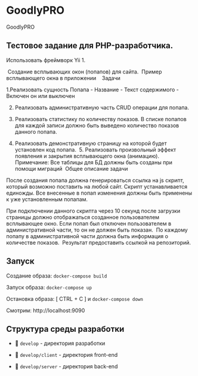 # GoodlyPRO
GoodlyPRO

## Тестовое задание для PHP-разработчика.

Использовать фреймворк Yii 1.

 Создание всплывающих окон (попапов) для сайта.  Пример всплывающего окна в приложении    Задачи

1.Реализовать сущность Попапа 
	- Название
	- Текст содержимого
	- Включен он или выключен

2. Реализовать административную часть CRUD операции для попапа.  

3. Реализовать статистику по количеству показов. В списке попапов для каждой записи должно быть выведено количество показов данного попапа.

4. Реализовать демонстративную страницу на которой будет установлен код попапа.  5. Реализовать произвольный эффект появления и закрытия всплывающего окна (анимацию).  Примечание: Все таблицы для БД должны быть созданы при помощи миграций  Общее описание задачи  

После создания попапа должна генерироваться ссылка на js скрипт, который возможно поставить на любой сайт. Скрипт устанавливается единожды.  Все внесенные в попап изменения должны быть применены к уже установленным попапам.

При подключении данного скрипта через 10 секунд после загрузки страницы должно отображаться созданное пользователем всплывающее окно. Если попап был отключен пользователем в административной части, то он не должен быть показан.  По каждому попапу в административной части должна быть информация о количестве показов.  Результат предоставить ссылкой на репозиторий. 

## Запуск

Создание образа: `docker-compose build`

Запуск образа: `docker-compose up`

Остановка образа: [ CTRL + C ] и `docker-compose down`

Смотрим:  http://localhost:9090

## Структура среды разработки

+ :file_folder: `develop` - директория разработки

+ :file_folder: `develop/client` - директория front-end

+ :file_folder: `develop/server` - директория back-end
